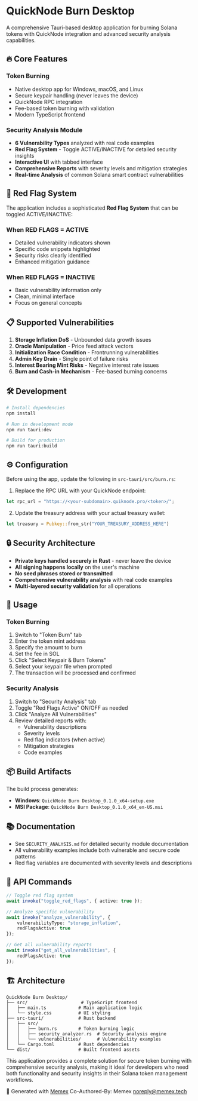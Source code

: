 # QuickNode Burn Desktop

A comprehensive Tauri-based desktop application for burning Solana tokens with QuickNode integration and advanced security analysis capabilities.

## 🔥 Core Features

### Token Burning
- Native desktop app for Windows, macOS, and Linux
- Secure keypair handling (never leaves the device)
- QuickNode RPC integration
- Fee-based token burning with validation
- Modern TypeScript frontend

### Security Analysis Module
- **6 Vulnerability Types** analyzed with real code examples
- **Red Flag System** - Toggle ACTIVE/INACTIVE for detailed security insights
- **Interactive UI** with tabbed interface
- **Comprehensive Reports** with severity levels and mitigation strategies
- **Real-time Analysis** of common Solana smart contract vulnerabilities

## 🚩 Red Flag System

The application includes a sophisticated **Red Flag System** that can be toggled ACTIVE/INACTIVE:

### When RED FLAGS = ACTIVE
- Detailed vulnerability indicators shown
- Specific code snippets highlighted
- Security risks clearly identified
- Enhanced mitigation guidance

### When RED FLAGS = INACTIVE  
- Basic vulnerability information only
- Clean, minimal interface
- Focus on general concepts

## 📋 Supported Vulnerabilities

1. **Storage Inflation DoS** - Unbounded data growth issues
2. **Oracle Manipulation** - Price feed attack vectors
3. **Initialization Race Condition** - Frontrunning vulnerabilities
4. **Admin Key Drain** - Single point of failure risks
5. **Interest Bearing Mint Risks** - Negative interest rate issues
6. **Burn and Cash-in Mechanism** - Fee-based burning concerns

## 🛠️ Development

```bash
# Install dependencies
npm install

# Run in development mode
npm run tauri:dev

# Build for production
npm run tauri:build
```

## ⚙️ Configuration

Before using the app, update the following in `src-tauri/src/burn.rs`:

1. Replace the RPC URL with your QuickNode endpoint:
```rust
let rpc_url = "https://<your-subdomain>.quiknode.pro/<token>/";
```

2. Update the treasury address with your actual treasury wallet:
```rust
let treasury = Pubkey::from_str("YOUR_TREASURY_ADDRESS_HERE")
```

## 🔒 Security Architecture

- **Private keys handled securely in Rust** - never leave the device
- **All signing happens locally** on the user's machine
- **No seed phrases stored or transmitted**
- **Comprehensive vulnerability analysis** with real code examples
- **Multi-layered security validation** for all operations

## 🎯 Usage

### Token Burning
1. Switch to "Token Burn" tab
2. Enter the token mint address
3. Specify the amount to burn
4. Set the fee in SOL
5. Click "Select Keypair & Burn Tokens"
6. Select your keypair file when prompted
7. The transaction will be processed and confirmed

### Security Analysis
1. Switch to "Security Analysis" tab
2. Toggle "Red Flags Active" ON/OFF as needed
3. Click "Analyze All Vulnerabilities"
4. Review detailed reports with:
   - Vulnerability descriptions
   - Severity levels
   - Red flag indicators (when active)
   - Mitigation strategies
   - Code examples

## 📦 Build Artifacts

The build process generates:
- **Windows**: `QuickNode Burn Desktop_0.1.0_x64-setup.exe`
- **MSI Package**: `QuickNode Burn Desktop_0.1.0_x64_en-US.msi`

## 📚 Documentation

- See `SECURITY_ANALYSIS.md` for detailed security module documentation
- All vulnerability examples include both vulnerable and secure code patterns
- Red flag variables are documented with severity levels and descriptions

## 🔧 API Commands

```typescript
// Toggle red flag system
await invoke("toggle_red_flags", { active: true });

// Analyze specific vulnerability
await invoke("analyze_vulnerability", { 
    vulnerabilityType: "storage_inflation", 
    redFlagsActive: true 
});

// Get all vulnerability reports
await invoke("get_all_vulnerabilities", { 
    redFlagsActive: true 
});
```

## 🏗️ Architecture

```
QuickNode Burn Desktop/
├── src/                    # TypeScript frontend
│   ├── main.ts            # Main application logic
│   └── style.css          # UI styling
├── src-tauri/             # Rust backend
│   ├── src/
│   │   ├── burn.rs        # Token burning logic
│   │   ├── security_analyzer.rs  # Security analysis engine
│   │   └── vulnerabilities/      # Vulnerability examples
│   └── Cargo.toml         # Rust dependencies
└── dist/                  # Built frontend assets
```

This application provides a complete solution for secure token burning with comprehensive security analysis, making it ideal for developers who need both functionality and security insights in their Solana token management workflows.

🤖 Generated with [Memex](https://memex.tech)
Co-Authored-By: Memex <noreply@memex.tech>